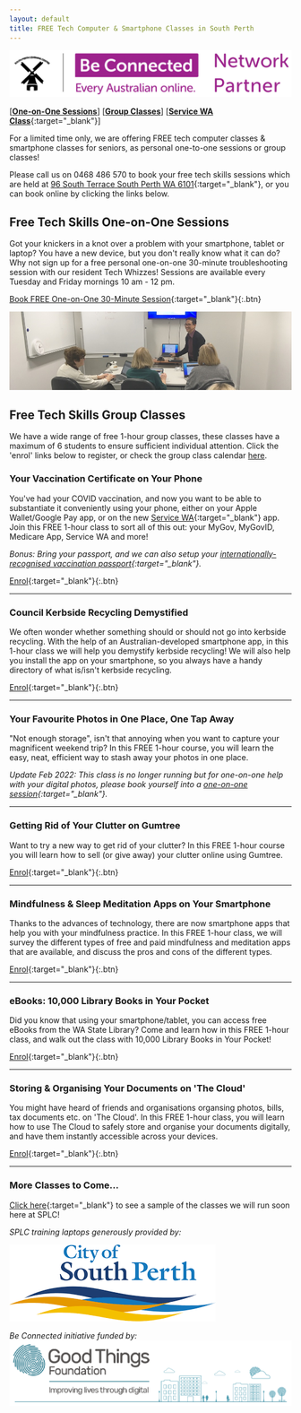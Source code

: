 ```yaml
---
layout: default
title: FREE Tech Computer & Smartphone Classes in South Perth
---
```

<img class="img-responsive" src="img/be_connected_network_partner_logo_1200x200_splc.png">  

[[**One-on-One Sessions**](#one2one)] [[**Group Classes**](#group)] [[**Service WA Class**](https://docs.google.com/forms/d/e/1FAIpQLSf1BWKNcViD4-tdzi4b4cIvrHCW6SW9B87VjcjOoB5lfhzkew/viewform){:target="_blank"}]

For a limited time only, we are offering FREE tech computer classes & smartphone classes for seniors, as personal one-to-one sessions or group classes!

Please call us on 0468 486 570 to book your free tech skills sessions which are held at [96 South Terrace South Perth WA 6101](https://goo.gl/maps/J9iKy2qk9turcHnW6){:target="_blank"}, or you can book online by clicking the links below.

## <a name="one2one"></a> Free Tech Skills One-on-One Sessions
Got your knickers in a knot over a problem with your smartphone, tablet or laptop? You have a new device, but you don't really know what it can do? Why not sign up for a free personal one-on-one 30-minute troubleshooting session with our resident Tech Whizzes! Sessions are available every Tuesday and Friday mornings 10 am - 12 pm.

[Book FREE One-on-One 30-Minute Session](https://calendly.com/splc-beconnected/digital-skills){:target="_blank"}{:.btn}

<img class="img-responsive" src="img/gumtree.jpg">

## <a name="group"></a>Free Tech Skills Group Classes

We have a wide range of free 1-hour group classes, these classes have a maximum of 6 students to ensure sufficient individual attention. Click the 'enrol' links below to register, or check the group class calendar [here](/calendar).

### Your Vaccination Certificate on Your Phone
You've had your COVID vaccination, and now you want to be able to substantiate it conveniently using your phone, either on your Apple Wallet/Google Pay app, or on the new [Service WA](https://www.wa.gov.au/organisation/government-of-western-australia/servicewa-mobile-app){:target="_blank"} app. Join this FREE 1-hour class to sort all of this out: your MyGov, MyGovID, Medicare App, Service WA and more!

*Bonus: Bring your passport, and we can also setup your [internationally-recognised vaccination passport](https://www.abc.net.au/news/2021-10-19/international-covid-vaccine-certificate-passport/100548596){:target="_blank"}.*

[Enrol](https://calendly.com/splc-beconnected/vax-certificate-on-your-smart-phone){:target="_blank"}{:.btn}

---

### Council Kerbside Recycling Demystified
We often wonder whether something should or should not go into kerbside recycling. With the help of an Australian-developed smartphone app, in this 1-hour class we will help you demystify kerbside recycling! We will also help you install the app on your smartphone, so you always have a handy directory of what is/isn't kerbside recycling.

[Enrol](https://classmanager.com.au/cbin/admin.php?Action=courses&single_course_id=1583&organisation_name=splc&from=org_home){:target="_blank"}{:.btn}

---

### Your Favourite Photos in One Place, One Tap Away
"Not enough storage", isn't that annoying when you want to capture your magnificent weekend trip? In this FREE 1-hour course, you will learn the easy, neat, efficient way to stash away your photos in one place.

*Update Feb 2022: This class is no longer running but for one-on-one help with your digital photos, please book yourself into a [one-on-one session](https://calendly.com/splc-beconnected/digital-skills){:target="_blank"}.*

---

### Getting Rid of Your Clutter on Gumtree
Want to try a new way to get rid of your clutter? In this FREE 1-hour course you will learn how to sell (or give away) your clutter online using Gumtree.

[Enrol](https://docs.google.com/forms/d/e/1FAIpQLSdyHjk8QBYIBm1QFgm4XSpf65_OK3405PxJqzzzOzbxTPqOCg/viewform?usp=sf_link){:target="_blank"}{:.btn}

---

### Mindfulness & Sleep Meditation Apps on Your Smartphone  
Thanks to the advances of technology, there are now smartphone apps that help you with your mindfulness practice. In this FREE 1-hour class, we will survey the different types of free and paid mindfulness and meditation apps that are available, and discuss the pros and cons of the different types.  

[Enrol](https://classmanager.com.au/cbin/admin.php?Action=courses&single_course_id=1584&organisation_name=splc&from=org_home){:target="_blank"}{:.btn}

---

### eBooks: 10,000 Library Books in Your Pocket
Did you know that using your smartphone/tablet, you can access free eBooks from the WA State Library? Come and learn how in this FREE 1-hour class, and walk out the class with 10,000 Library Books in Your Pocket!

[Enrol](https://classmanager.com.au/cbin/admin.php?Action=courses&single_course_id=1585&organisation_name=splc&from=org_home){:target="_blank"}{:.btn}

---

### Storing & Organising Your Documents on 'The Cloud'
You might have heard of friends and organisations organsing photos, bills, tax documents etc. on 'The Cloud'. In this FREE 1-hour class, you will learn how to use The Cloud to safely store and organise your documents digitally, and have them instantly accessible across your devices.

[Enrol](https://classmanager.com.au/cbin/admin.php?Action=courses&single_course_id=1582&organisation_name=splc&from=org_home){:target="_blank"}{:.btn}

---

### More Classes to Come...
[Click here](https://splc.org.au/about/blog/8-blog/20-splc-beconnected-course-survey-results){:target="_blank"} to see a sample of the classes we will run soon here at SPLC!

*SPLC training laptops generously provided by:*  
  
<img class="img-responsive" src="img/logo_cosp.png">

*Be Connected initiative funded by:*  
<img class="img-responsive" src="img/goodthingsfoundationlogocrop.png">
